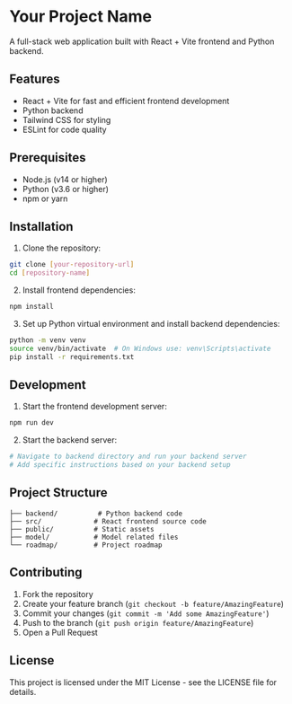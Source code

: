 # Your Project Name

A full-stack web application built with React + Vite frontend and Python backend.

## Features

- React + Vite for fast and efficient frontend development
- Python backend
- Tailwind CSS for styling
- ESLint for code quality

## Prerequisites

- Node.js (v14 or higher)
- Python (v3.6 or higher)
- npm or yarn

## Installation

1. Clone the repository:
```bash
git clone [your-repository-url]
cd [repository-name]
```

2. Install frontend dependencies:
```bash
npm install
```

3. Set up Python virtual environment and install backend dependencies:
```bash
python -m venv venv
source venv/bin/activate  # On Windows use: venv\Scripts\activate
pip install -r requirements.txt
```

## Development

1. Start the frontend development server:
```bash
npm run dev
```

2. Start the backend server:
```bash
# Navigate to backend directory and run your backend server
# Add specific instructions based on your backend setup
```

## Project Structure

```
├── backend/          # Python backend code
├── src/             # React frontend source code
├── public/          # Static assets
├── model/           # Model related files
└── roadmap/         # Project roadmap
```

## Contributing

1. Fork the repository
2. Create your feature branch (`git checkout -b feature/AmazingFeature`)
3. Commit your changes (`git commit -m 'Add some AmazingFeature'`)
4. Push to the branch (`git push origin feature/AmazingFeature`)
5. Open a Pull Request

## License

This project is licensed under the MIT License - see the LICENSE file for details.
